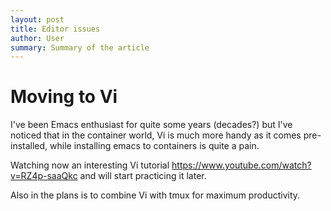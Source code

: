 ```yaml
---
layout: post
title: Editor issues
author: User
summary: Summary of the article
---
```

# Moving to Vi

I've been Emacs enthusiast for quite some years (decades?) but I've noticed that in the container world, Vi is much more handy as it comes pre-installed, while installing emacs to containers is quite a pain.

Watching now an interesting Vi tutorial <https://www.youtube.com/watch?v=RZ4p-saaQkc> and will start practicing it later.

Also in the plans is to combine Vi with tmux for maximum productivity.